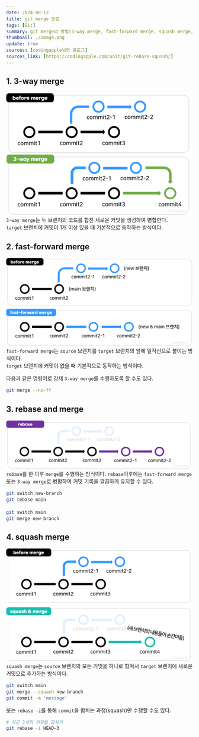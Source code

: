 ```yaml
---
date: 2024-08-12
title: git merge 방법
tags: [Git]
summary: git merge의 방법(3-way merge, fast-forward merge, squash merge, rebase merge)에 대해 정리
thumbnail: ./image.png
update: true
sources: [codingapple님의 블로그]
sources_link: [https://codingapple.com/unit/git-rebase-squash/]
---
```


## 1. 3-way merge
![alt text](image-1.png)
`3-way merge`는 두 브랜치의 코드를 합친 새로운 커밋을 생성하여 병합한다.  
`target` 브랜치에 커밋이 1개 이상 있을 때 기본적으로 동작하는 방식이다.


## 2. fast-forward merge
![alt text](image-2.png)
`fast-forward merge`는 `source` 브랜치를 `target` 브랜치의 앞에 일직선으로 붙이는 방식이다.  
`target` 브랜치에 커밋이 없을 때 기본적으로 동작하는 방식이다.

다음과 같은 명령어로 강제 `3-way merge`를 수행하도록 할 수도 있다.
```bash
git merge --no-ff
```

## 3. rebase and merge
![alt text](image-3.png)
`rebase`를 한 이후 `merge`를 수행하는 방식이다. `rebase`이후에는 `fast-forward merge` 또는 `3-way merge`로 병합하여 커밋 기록을 깔끔하게 유지할 수 있다.

```bash
git switch new-branch
git rebase main

git switch main
git merge new-branch
```

## 4. squash merge
![alt text](image-4.png)
`squash merge`는 `source` 브랜치의 모든 커밋을 하나로 합쳐서 `target` 브랜치에 새로운 커밋으로 추가하는 방식이다.  

```bash
git switch main
git merge --squash new-branch
git commit -m 'message'
```

또는 `rebase -i`를 통해 `commit`을 합치는 과정(squash)만 수행할 수도 있다.
```bash
# 최근 3개의 커밋을 합치기
git rebase -i HEAD~3
```